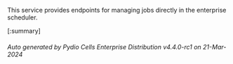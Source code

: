 






This service provides endpoints for managing jobs directly in the enterprise scheduler.

[:summary]

###### Auto generated by Pydio Cells Enterprise Distribution v4.4.0-rc1 on 21-Mar-2024
